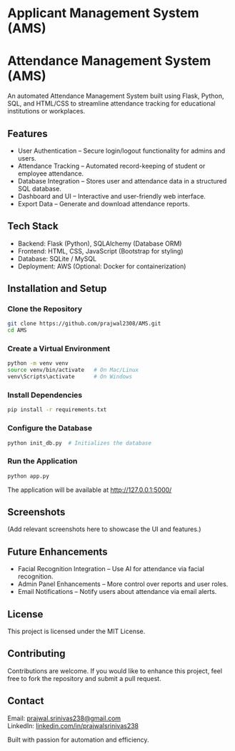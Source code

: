 # Applicant Management System (AMS)
# Attendance Management System (AMS)

An automated Attendance Management System built using Flask, Python, SQL, and HTML/CSS to streamline attendance tracking for educational institutions or workplaces.

## Features

- User Authentication – Secure login/logout functionality for admins and users.  
- Attendance Tracking – Automated record-keeping of student or employee attendance.  
- Database Integration – Stores user and attendance data in a structured SQL database.  
- Dashboard and UI – Interactive and user-friendly web interface.  
- Export Data – Generate and download attendance reports.  

## Tech Stack

- Backend: Flask (Python), SQLAlchemy (Database ORM)  
- Frontend: HTML, CSS, JavaScript (Bootstrap for styling)  
- Database: SQLite / MySQL  
- Deployment: AWS (Optional: Docker for containerization)  

## Installation and Setup

### Clone the Repository  
```bash
git clone https://github.com/prajwal2308/AMS.git
cd AMS
```

### Create a Virtual Environment  
```bash
python -m venv venv
source venv/bin/activate   # On Mac/Linux
venv\Scripts\activate      # On Windows
```

### Install Dependencies  
```bash
pip install -r requirements.txt
```

### Configure the Database  
```bash
python init_db.py  # Initializes the database
```

### Run the Application  
```bash
python app.py
```
The application will be available at http://127.0.0.1:5000/

## Screenshots  

(Add relevant screenshots here to showcase the UI and features.)  

## Future Enhancements  

- Facial Recognition Integration – Use AI for attendance via facial recognition.  
- Admin Panel Enhancements – More control over reports and user roles.  
- Email Notifications – Notify users about attendance via email alerts.  

## License  

This project is licensed under the MIT License.  

## Contributing  

Contributions are welcome. If you would like to enhance this project, feel free to fork the repository and submit a pull request.  

## Contact  

Email: prajwal.srinivas238@gmail.com  
LinkedIn: [linkedin.com/in/prajwalsrinivas238](https://linkedin.com/in/prajwalsrinivas238)  

Built with passion for automation and efficiency.
